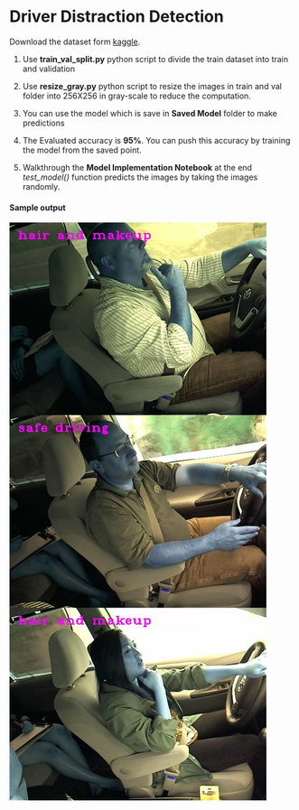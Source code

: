 # Driver Distraction Detection

Download the dataset form [kaggle](https://www.kaggle.com/c/state-farm-distracted-driver-detection).

1. Use **train_val_split.py** python script to divide the train dataset into train and validation

2. Use **resize_gray.py** python script to resize the images in train and val folder into 256X256 in gray-scale to reduce the computation.

3. You can use the model which is save in **Saved Model** folder to make predictions

4. The Evaluated accuracy is **95%**. You can push this accuracy by training the model from the saved point.

5. Walkthrough the **Model Implementation Notebook** at the end *test_model()* function predicts the images by taking the images randomly.


#### Sample output

![](https://github.com/Raavi-Santhosh/Driver-Distraction-Deetction/blob/master/predicted.jpg "sample prediction")

